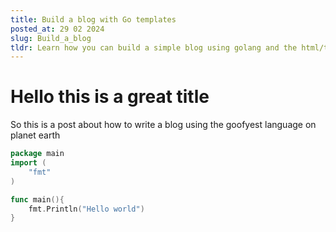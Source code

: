 ```yaml
---
title: Build a blog with Go templates
posted_at: 29 02 2024
slug: Build_a_blog
tldr: Learn how you can build a simple blog using golang and the html/template library
---
```


# Hello this is a great title
So this is a post about how to write a blog using the goofyest language on planet earth

```go
package main
import (
    "fmt"
)

func main(){
    fmt.Println("Hello world")
}
```

